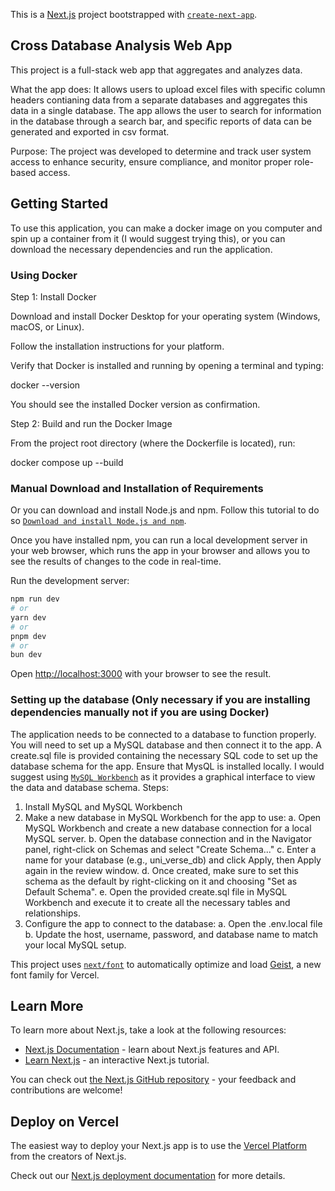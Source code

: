 This is a [Next.js](https://nextjs.org) project bootstrapped with [`create-next-app`](https://nextjs.org/docs/app/api-reference/cli/create-next-app).

## Cross Database Analysis Web App
This project is a full-stack web app that aggregates and analyzes data. 

What the app does: It allows users to upload excel files with specific column headers contianing data from a separate databases and aggregates this data in a single database. The app allows the user to search for information in the database through a search bar, and specific reports of data can be generated and exported in csv format. 

Purpose: The project was developed to determine and track user system access to enhance security, ensure compliance, and monitor proper role-based access.

## Getting Started

To use this application, you can make a docker image on you computer and spin up a container from it (I would suggest trying this), or you can download the necessary dependencies and run the application. 

### Using Docker
Step 1: Install Docker

Download and install Docker Desktop
 for your operating system (Windows, macOS, or Linux).

Follow the installation instructions for your platform.

Verify that Docker is installed and running by opening a terminal and typing:

docker --version

You should see the installed Docker version as confirmation.

Step 2: Build and run the Docker Image

From the project root directory (where the Dockerfile is located), run:

docker compose up --build

### Manual Download and Installation of Requirements

Or you can download and install Node.js and npm. Follow this tutorial to do so [`Download and install Node.js and npm`](https://docs.npmjs.com/downloading-and-installing-node-js-and-npm).

Once you have installed npm, you can run a local development server in your web browser, which runs the app in your browser and allows you to see the results of changes to the code in real-time.

Run the development server:

```bash or powershell or cmd
npm run dev
# or
yarn dev
# or
pnpm dev
# or
bun dev
```

Open [http://localhost:3000](http://localhost:3000) with your browser to see the result.

### Setting up the database (Only necessary if you are installing dependencies manually not if you are using Docker)
The application needs to be connected to a database to function properly. You will need to set up a MySQL database and then connect it to the app. A create.sql file is provided containing the necessary SQL code to set up the database schema for the app. Ensure that MysQL is installed locally. I would suggest using [`MySQL Workbench`](https://dev.mysql.com/downloads/workbench/) as it provides a graphical interface to view the data and database schema. 
Steps:
1. Install MySQL and MySQL Workbench
2. Make a new database in MySQL Workbench for the app to use:
   a. Open MySQL Workbench and create a new database connection for a local MySQL server.
   b. Open the database connection and in the Navigator panel, right-click on Schemas and select "Create Schema..."
   c. Enter a name for your database (e.g., uni_verse_db) and click Apply, then Apply again in the review window.
   d. Once created, make sure to set this schema as the default by right-clicking on it and choosing "Set as Default Schema".
   e. Open the provided create.sql file in MySQL Workbench and execute it to create all the necessary tables and relationships. 
3. Configure the app to connect to the database:
   a. Open the .env.local file
   b. Update the host, username, password, and database name to match your local MySQL setup. 
   
This project uses [`next/font`](https://nextjs.org/docs/app/building-your-application/optimizing/fonts) to automatically optimize and load [Geist](https://vercel.com/font), a new font family for Vercel.

## Learn More

To learn more about Next.js, take a look at the following resources:

- [Next.js Documentation](https://nextjs.org/docs) - learn about Next.js features and API.
- [Learn Next.js](https://nextjs.org/learn) - an interactive Next.js tutorial.

You can check out [the Next.js GitHub repository](https://github.com/vercel/next.js) - your feedback and contributions are welcome!

## Deploy on Vercel

The easiest way to deploy your Next.js app is to use the [Vercel Platform](https://vercel.com/new?utm_medium=default-template&filter=next.js&utm_source=create-next-app&utm_campaign=create-next-app-readme) from the creators of Next.js.

Check out our [Next.js deployment documentation](https://nextjs.org/docs/app/building-your-application/deploying) for more details.
